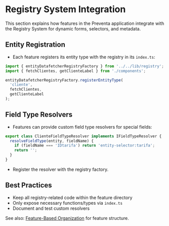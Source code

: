 # Registry System Integration

This section explains how features in the Preventa application integrate with the Registry System for dynamic forms, selectors, and metadata.

## Entity Registration
- Each feature registers its entity type with the registry in its `index.ts`:

```typescript
import { entityDatafetcherRegistryFactory } from '../../lib/registry';
import { fetchClientes, getClienteLabel } from './components';

entityDatafetcherRegistryFactory.registerEntityType(
  'cliente',
  fetchClientes,
  getClienteLabel
);
```

## Field Type Resolvers
- Features can provide custom field type resolvers for special fields:

```typescript
export class ClienteFieldTypeResolver implements IFieldTypeResolver {
  resolveFieldType(entity, fieldName) {
    if (fieldName === 'IDtarifa') return 'entity-selector:tarifa';
    return '';
  }
}
```

- Register the resolver with the registry factory.

## Best Practices
- Keep all registry-related code within the feature directory
- Only expose necessary functions/types via `index.ts`
- Document and test custom resolvers

See also: [Feature-Based Organization](feature-organization.md) for feature structure. 